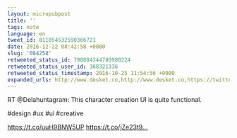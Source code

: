 ```yaml
---
layout: micropubpost
title: ''
tags: note
language: en
tweet_id: 811854532590366721
date: 2016-12-22 08:42:58 +0000
slug: '084258'
retweeted_status_id: 790884344780980224
retweeted_status_user_id: 368321336
retweeted_status_timestamp: 2016-10-25 11:54:56 +0000
expanded_urls: http://www.desket.co,http://www.desket.co,https://twitter.com/Delahuntagram/status/790884344780980224/photo/1
---
```

RT @Delahuntagram: This character creation UI is quite functional.

#design #ux #ui #creative

https://t.co/uuH9BNW5UP https://t.co/jZe23t9…
